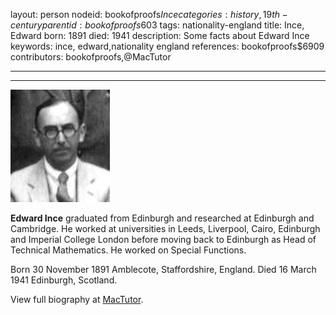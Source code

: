 layout: person
nodeid: bookofproofs$Ince
categories: history,19th-century
parentid: bookofproofs$603
tags: nationality-england
title: Ince, Edward
born: 1891
died: 1941
description: Some facts about Edward Ince
keywords: ince, edward,nationality england
references: bookofproofs$6909
contributors: bookofproofs,@MacTutor

---


---

![Ince.jpg](https://github.com/bookofproofs/bookofproofs.github.io/blob/main/_sources/_assets/images/portraits/Ince.jpg?raw=true)

**Edward Ince** graduated from Edinburgh and researched at Edinburgh and Cambridge. He worked at universities in Leeds, Liverpool, Cairo, Edinburgh and Imperial College London before moving back to Edinburgh as Head of Technical Mathematics. He worked on Special Functions.

Born 30 November 1891 Amblecote, Staffordshire, England. Died 16 March 1941 Edinburgh, Scotland.


View full biography at [MacTutor](https://mathshistory.st-andrews.ac.uk/Biographies/Ince/).